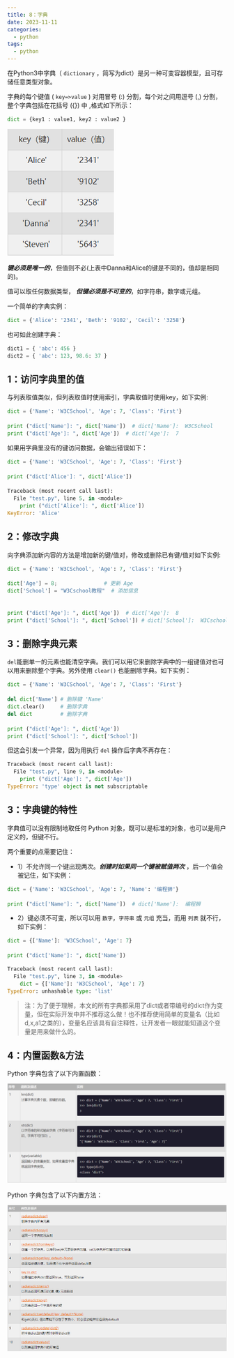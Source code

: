 ```yaml
---
title: 8：字典
date: 2023-11-11
categories:
  - python
tags:
  - python
---
```

在Python3中字典（ `dictionary`  ，简写为dict）是另一种可变容器模型，且可存储任意类型对象。

字典的每个键值 ( `​key=>value` ​) 对用冒号 (:) 分割，每个对之间用逗号 (,) 分割，整个字典包括在花括号 (​{}​) 中 ,格式如下所示：

```python
dict = {key1 : value1, key2 : value2 }
```
![Alt text](./assets/image22.png)

***键必须是唯一的***，但值则不必(上表中Danna和Alice的键是不同的，值却是相同的)。

值可以取任何数据类型， ***但​键必须是不可变的*** ​，如字符串，数字或元组。

一个简单的字典实例：
```python
dict = {'Alice': '2341', 'Beth': '9102', 'Cecil': '3258'}
```

也可如此创建字典：
```python
dict1 = { 'abc': 456 }
dict2 = { 'abc': 123, 98.6: 37 }
```

## 1：访问字典里的值
与列表取值类似，但列表取值时使用索引，字典取值时使用key，如下实例:

```python
dict = {'Name': 'W3CSchool', 'Age': 7, 'Class': 'First'}

print ("dict['Name']: ", dict['Name'])  # dict['Name']:  W3CSchool
print ("dict['Age']: ", dict['Age'])  # dict['Age']:  7
```

如果用字典里没有的键访问数据，会输出错误如下：
```python
dict = {'Name': 'W3CSchool', 'Age': 7, 'Class': 'First'}
 
print ("dict['Alice']: ", dict['Alice'])

Traceback (most recent call last):
  File "test.py", line 5, in <module>
    print ("dict['Alice']: ", dict['Alice'])
KeyError: 'Alice'
```

## 2：修改字典
向字典添加新内容的方法是增加新的键/值对，修改或删除已有键/值对如下实例:


```python
dict = {'Name': 'W3CSchool', 'Age': 7, 'Class': 'First'}

dict['Age'] = 8;               # 更新 Age
dict['School'] = "W3Cschool教程"  # 添加信息


print ("dict['Age']: ", dict['Age'])  # dict['Age']:  8
print ("dict['School']: ", dict['School']) # dict['School']:  W3Cschool教程
```

## 3：删除字典元素
`​del` ​能删单一的元素也能清空字典。我们可以用它来删除字典中的一组键值对也可以用来删除整个字典。另外使用 `clear()` 也能删除字典。如下实例：

```python
dict = {'Name': 'W3CSchool', 'Age': 7, 'Class': 'First'}

del dict['Name'] # 删除键 'Name'
dict.clear()     # 删除字典
del dict         # 删除字典

print ("dict['Age']: ", dict['Age'])
print ("dict['School']: ", dict['School'])
```

但这会引发一个异常，因为用执行 `del` 操作后字典不再存在：

```python
Traceback (most recent call last):
  File "test.py", line 9, in <module>
    print ("dict['Age']: ", dict['Age'])
TypeError: 'type' object is not subscriptable
```

## 3：字典键的特性
字典值可以没有限制地取任何 Python 对象，既可以是标准的对象，也可以是用户定义的，但键不行。

两个重要的点需要记住：

- 1）不允许同一个键出现两次。***创建时如果同一个键被赋值两次*** ，后一个值会被记住，如下实例：
  
```python
dict = {'Name': 'W3CSchool', 'Age': 7, 'Name': '编程狮'}

print ("dict['Name']: ", dict['Name'])  # dict['Name']:  编程狮
```
- 2）键必须不可变，所以可以用 `数字`，`字符串` 或 `元组` 充当，而用 `列表` 就不行，如下实例：

```python
dict = {['Name']: 'W3CSchool', 'Age': 7}

print ("dict['Name']: ", dict['Name'])
```

```python
Traceback (most recent call last):
  File "test.py", line 3, in <module>
    dict = {['Name']: 'W3CSchool', 'Age': 7}
TypeError: unhashable type: 'list'
```
> 注：为了便于理解，本文的所有字典都采用了dict或者带编号的dict作为变量，但在实际开发中并不推荐这么做！也不推荐使用简单的变量名（比如d,x,a1之类的），变量名应该具有自注释性，让开发者一眼就能知道这个变量是用来做什么的。

## 4：内置函数&方法

Python 字典包含了以下内置函数：

![Alt text](./assets/image23.png)

Python 字典包含了以下内置方法：

![Alt text](./assets/image24.png)